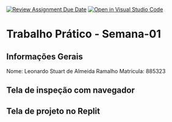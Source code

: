 [![Review Assignment Due Date](https://classroom.github.com/assets/deadline-readme-button-22041afd0340ce965d47ae6ef1cefeee28c7c493a6346c4f15d667ab976d596c.svg)](https://classroom.github.com/a/egWsXDcZ)
[![Open in Visual Studio Code](https://classroom.github.com/assets/open-in-vscode-2e0aaae1b6195c2367325f4f02e2d04e9abb55f0b24a779b69b11b9e10269abc.svg)](https://classroom.github.com/online_ide?assignment_repo_id=18192499&assignment_repo_type=AssignmentRepo)
# Trabalho Prático - Semana-01

## Informações Gerais
Nome: Leonardo Stuart de Almeida Ramalho
Matricula: 885323

## Tela de inspeção com navegador


## Tela de projeto no Replit

